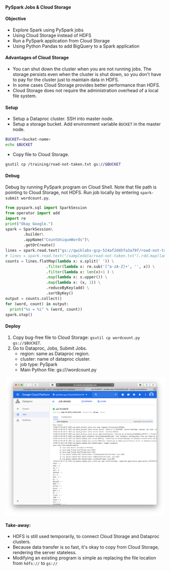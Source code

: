 #### PySpark Jobs & Cloud Storage

#### Objective
* Explore Spark using PySpark jobs
* Using Cloud Storage instead of HDFS
* Run a PySpark application from Cloud Storage
* Using Python Pandas to add BigQuery to a Spark application

#### Advantages of Cloud Storage
* You can shut down the cluster when you are not running jobs. The storage persists even when the cluster is shut down, so you don't have to pay for the cluster just to maintain data in HDFS.
* In some cases Cloud Storage provides better performance than HDFS.
* Cloud Storage does not require the administration overhead of a local file system.

#### Setup
* Setup a Dataproc cluster. SSH into master node.
* Setup a storage bucket. Add environment variable `BUCKET` in the master node.

```bash
BUCKET=<bucket-name>
echo $BUCKET
```

* Copy file to Cloud Storage.

```bash
gsutil cp /training/road-not-taken.txt gs://$BUCKET
```

#### Debug
Debug by running PySpark program on Cloud Shell. Note that file path is pointing to Cloud Storage, not HDFS. Run job locally by entering `spark-submit wordcount.py`.

```Python
from pyspark.sql import SparkSession
from operator import add
import re
print("Okay Google.")
spark = SparkSession\
        .builder\
        .appName("CountUniqueWords")\
        .getOrCreate()
lines = spark.read.text("gs://qwiklabs-gcp-524af2d45fa3a79f/road-not-taken.txt").rdd.map(lambda x: x[0])
# lines = spark.read.text("/sampledata/road-not-taken.txt").rdd.map(lambda x: x[0])
counts = lines.flatMap(lambda x: x.split(' ')) \
                  .filter(lambda x: re.sub('[^a-zA-Z]+', '', x)) \
                  .filter(lambda x: len(x)>1 ) \
                  .map(lambda x: x.upper()) \
                  .map(lambda x: (x, 1)) \
                  .reduceByKey(add) \
                  .sortByKey()
output = counts.collect()
for (word, count) in output:
  print("%s = %i" % (word, count))
spark.stop()
```

#### Deploy
1. Copy bug-free file to Cloud Storage: `gsutil cp wordcount.py gs://$BUCKET`.
2. Go to Dataproc, Jobs, Submit Jobs.
    * region: same as Dataproc region.
    * cluster: name of dataproc cluster.
    * job type: PySpark
    * Main Python file: gs://<your bucket>/wordcount.py

![alt-text](figs/lab_4.png)

#### Take-away:
* HDFS is still used temporarily, to connect Cloud Storage and Dataproc clusters.
* Because data transfer is so fast, it's okay to copy from Cloud Storage, rendering the server stateless.
* Modifying an existing program is simple as replacing the file location from `hdfs://` to `gs://` 
